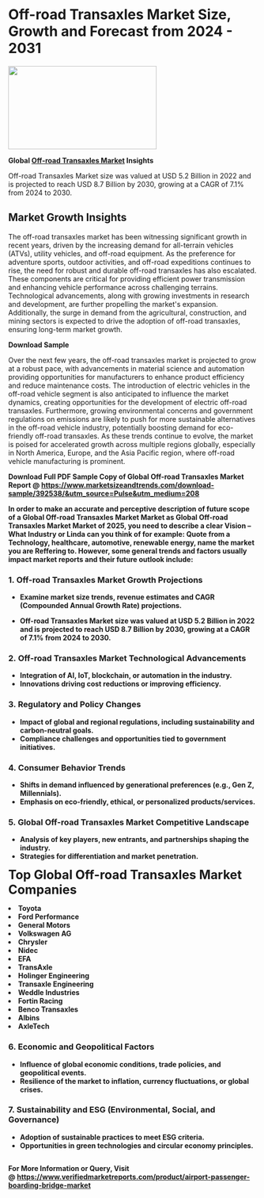 <H1>Off-road Transaxles Market Size, Growth and Forecast from 2024 - 2031</H1><img class="aligncenter size-medium wp-image-584254" src="https://thirdeyenews.in/wp-content/uploads/2024/09/Global-Market-Research-300x168.jpeg" alt="" width="300" height="168" /><p><strong>Global&nbsp;<a href="https://www.marketsizeandtrends.com/download-sample/392538/&amp;utm_source=Pulse&amp;utm_medium=208">Off-road Transaxles Market</a> Insights</strong></p><p>Off-road Transaxles Market size was valued at USD 5.2 Billion in 2022 and is projected to reach USD 8.7 Billion by 2030, growing at a CAGR of 7.1% from 2024 to 2030.</p><p><h2>Market Growth Insights</h2> <p>The off-road transaxles market has been witnessing significant growth in recent years, driven by the increasing demand for all-terrain vehicles (ATVs), utility vehicles, and off-road equipment. As the preference for adventure sports, outdoor activities, and off-road expeditions continues to rise, the need for robust and durable off-road transaxles has also escalated. These components are critical for providing efficient power transmission and enhancing vehicle performance across challenging terrains. Technological advancements, along with growing investments in research and development, are further propelling the market's expansion. Additionally, the surge in demand from the agricultural, construction, and mining sectors is expected to drive the adoption of off-road transaxles, ensuring long-term market growth.</p> <p><strong>Download Sample</strong></p> <p>Over the next few years, the off-road transaxles market is projected to grow at a robust pace, with advancements in material science and automation providing opportunities for manufacturers to enhance product efficiency and reduce maintenance costs. The introduction of electric vehicles in the off-road vehicle segment is also anticipated to influence the market dynamics, creating opportunities for the development of electric off-road transaxles. Furthermore, growing environmental concerns and government regulations on emissions are likely to push for more sustainable alternatives in the off-road vehicle industry, potentially boosting demand for eco-friendly off-road transaxles. As these trends continue to evolve, the market is poised for accelerated growth across multiple regions globally, especially in North America, Europe, and the Asia Pacific region, where off-road vehicle manufacturing is prominent.</p> <p><strong></p><p><span class=""><strong>Download Full PDF Sample Copy of Global Off-road Transaxles Market Report</strong> @ <a href="https://www.marketsizeandtrends.com/download-sample/392538/&amp;utm_source=Pulse&amp;utm_medium=208" target="_blank">https://www.marketsizeandtrends.com/download-sample/392538/&amp;utm_source=Pulse&amp;utm_medium=208</a></span></p><p>In order to make an accurate and perceptive description of future scope of a Global&nbsp;Off-road Transaxles Market Market as Global&nbsp;Off-road Transaxles Market Market of 2025, you need to describe a clear Vision &ndash; What Industry or Linda can you think of for example: Quote from a Technology, healthcare, automotive, renewable energy, name the market you are Reffering to. However, some general trends and factors usually impact market reports and their future outlook include:</p><h3>1.&nbsp;<strong>Off-road Transaxles Market Growth Projections</strong></h3><ul><li>Examine market size trends, revenue estimates and CAGR (Compounded Annual Growth Rate) projections.</li><li><p>Off-road Transaxles Market size was valued at USD 5.2 Billion in 2022 and is projected to reach USD 8.7 Billion by 2030, growing at a CAGR of 7.1% from 2024 to 2030.</p></li></ul><h3>2.&nbsp;<strong>Off-road Transaxles Market Technological Advancements</strong></h3><ul><li>Integration of AI, IoT, blockchain, or automation in the industry.</li><li>Innovations driving cost reductions or improving efficiency.</li></ul><h3>3.&nbsp;<strong>Regulatory and Policy Changes</strong></h3><ul><li>Impact of global and regional regulations, including sustainability and carbon-neutral goals.</li><li>Compliance challenges and opportunities tied to government initiatives.</li></ul><h3>4.&nbsp;<strong>Consumer Behavior Trends</strong></h3><ul><li>Shifts in demand influenced by generational preferences (e.g., Gen Z, Millennials).</li><li>Emphasis on eco-friendly, ethical, or personalized products/services.</li></ul><h3>5.&nbsp;<strong>Global Off-road Transaxles Market Competitive Landscape</strong></h3><ul><li>Analysis of key players, new entrants, and partnerships shaping the industry.</li><li>Strategies for differentiation and market penetration.</li></ul><p data-pm-slice="1 1 []"><span style="color: inherit; font-family: inherit; font-size: 25px;">Top Global Off-road Transaxles Market Companies</span></p><div class="" data-test-id=""><p><li>Toyota</li><li> Ford Performance</li><li> General Motors</li><li> Volkswagen AG</li><li> Chrysler</li><li> Nidec</li><li> EFA</li><li> TransAxle</li><li> Holinger Engineering</li><li> Transaxle Engineering</li><li> Weddle Industries</li><li> Fortin Racing</li><li> Benco Transaxles</li><li> Albins</li><li> AxleTech</li></p></div><h3>6.&nbsp;<strong>Economic and Geopolitical Factors</strong></h3><ul><li>Influence of global economic conditions, trade policies, and geopolitical events.</li><li>Resilience of the market to inflation, currency fluctuations, or global crises.</li></ul><h3>7.&nbsp;<strong>Sustainability and ESG (Environmental, Social, and Governance)</strong></h3><ul><li>Adoption of sustainable practices to meet ESG criteria.</li><li>Opportunities in green technologies and circular economy principles.</li></ul><h2><strong style="font-size: 14px;">For More Information or Query, Visit @&nbsp;</strong><a style="background-color: #ffffff; font-size: 14px;" href="https://www.marketsizeandtrends.com/report/off-road-transaxles-market/" target="_blank">https://www.verifiedmarketreports.com/product/airport-passenger-boarding-bridge-market</a></h2>
